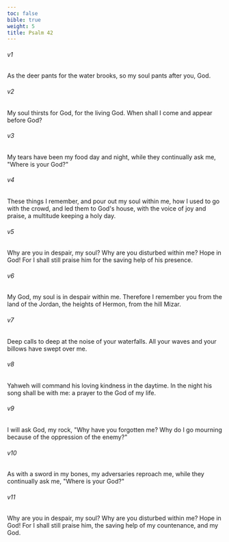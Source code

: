 ```yaml
---
toc: false
bible: true
weight: 5
title: Psalm 42
---
```




###### v1 
As the deer pants for the water brooks, so my soul pants after you, God. 

###### v2 
My soul thirsts for God, for the living God. When shall I come and appear before God? 

###### v3 
My tears have been my food day and night, while they continually ask me, "Where is your God?" 

###### v4 
These things I remember, and pour out my soul within me, how I used to go with the crowd, and led them to God's house, with the voice of joy and praise, a multitude keeping a holy day. 

###### v5 
Why are you in despair, my soul? Why are you disturbed within me? Hope in God! For I shall still praise him for the saving help of his presence. 

###### v6 
My God, my soul is in despair within me. Therefore I remember you from the land of the Jordan, the heights of Hermon, from the hill Mizar. 

###### v7 
Deep calls to deep at the noise of your waterfalls. All your waves and your billows have swept over me. 

###### v8 
Yahweh will command his loving kindness in the daytime. In the night his song shall be with me: a prayer to the God of my life. 

###### v9 
I will ask God, my rock, "Why have you forgotten me? Why do I go mourning because of the oppression of the enemy?" 

###### v10 
As with a sword in my bones, my adversaries reproach me, while they continually ask me, "Where is your God?" 

###### v11 
Why are you in despair, my soul? Why are you disturbed within me? Hope in God! For I shall still praise him, the saving help of my countenance, and my God.
